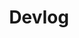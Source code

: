 ---
layout: list
type: category
title: Devlog
slug: devlog
menu: true
order: 1
description: >
  Development
---